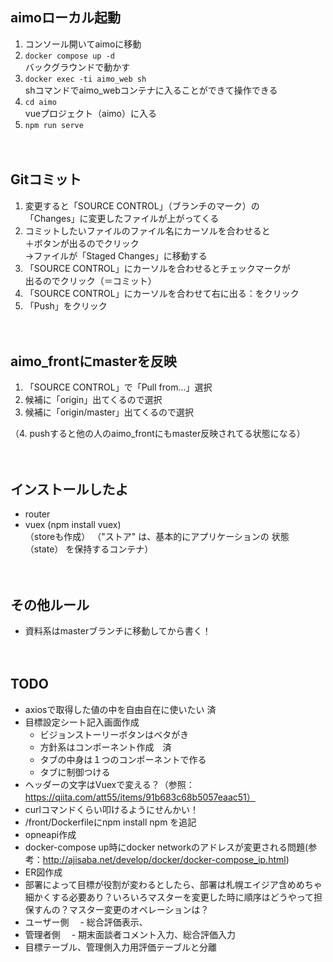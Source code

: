## aimoローカル起動
1. コンソール開いてaimoに移動
2. ```docker compose up -d```<br/>
  バックグラウンドで動かす
3. ```docker exec -ti aimo_web sh```<br/>
   shコマンドでaimo_webコンテナに入ることができて操作できる
4. ```cd aimo```<br/>
  vueプロジェクト（aimo）に入る
5. ```npm run serve```
<br/><br/><br/>
## Gitコミット
1. 変更すると「SOURCE CONTROL」（ブランチのマーク）の<br/>
  「Changes」に変更したファイルが上がってくる
2. コミットしたいファイルのファイル名にカーソルを合わせると<br/>
    ＋ボタンが出るのでクリック<br/>
    →ファイルが「Staged Changes」に移動する
3. 「SOURCE CONTROL」にカーソルを合わせるとチェックマークが<br/>
    出るのでクリック（＝コミット）
4. 「SOURCE CONTROL」にカーソルを合わせて右に出る：をクリック
5. 「Push」をクリック
<br/><br/><br/>
## aimo_frontにmasterを反映
1. 「SOURCE CONTROL」で「Pull from…」選択
2. 候補に「origin」出てくるので選択
3. 候補に「origin/master」出てくるので選択

（4. pushすると他の人のaimo_frontにもmaster反映されてる状態になる）
<br/><br/><br/>
## インストールしたよ
- router
- vuex (npm install vuex)<br/>
（storeも作成）
（"ストア" は、基本的にアプリケーションの 状態（state） を保持するコンテナ）
<br/><br/><br/>
## その他ルール
- 資料系はmasterブランチに移動してから書く！
<br/><br/><br/>
## TODO
- axiosで取得した値の中を自由自在に使いたい 済
- 目標設定シート記入画面作成
  - ビジョンストーリーボタンはベタがき
  - 方針系はコンポーネント作成　済
  - タブの中身は１つのコンポーネントで作る
  - タブに制御つける
- ヘッダーの文字はVuexで変える？（参照：https://qiita.com/att55/items/91b683c68b5057eaac51）
- curlコマンドくらい叩けるようにせんかい！
- /front/Dockerfileにnpm install npm を追記
- opneapi作成
- docker-compose up時にdocker networkのアドレスが変更される問題(参考：http://ajisaba.net/develop/docker/docker-compose_ip.html)
- ER図作成
- 部署によって目標が役割が変わるとしたら、部署は札幌エイジア含めめちゃ細かくする必要あり？いろいろマスターを変更した時に順序はどうやって担保すんの？マスター変更のオペレーションは？
- ユーザー側
　- 総合評価表示、
- 管理者側
　- 期末面談者コメント入力、総合評価入力
- 目標テーブル、管理側入力用評価テーブルと分離
